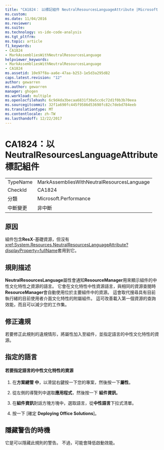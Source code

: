 ```yaml
---
title: "CA1824： 以標記組件 NeutralResourcesLanguageAttribute |Microsoft 文件"
ms.custom: 
ms.date: 11/04/2016
ms.reviewer: 
ms.suite: 
ms.technology: vs-ide-code-analysis
ms.tgt_pltfrm: 
ms.topic: article
f1_keywords:
- CA1824
- MarkAssembliesWithNeutralResourcesLanguage
helpviewer_keywords:
- MarkAssembliesWithNeutralResourcesLanguage
- CA1824
ms.assetid: 10e97f8a-aa6e-47aa-b253-1e5d3a295d82
caps.latest.revision: "12"
author: gewarren
ms.author: gewarren
manager: ghogen
ms.workload: multiple
ms.openlocfilehash: 6c9d4da3becaa6831f30a5cc6c72d1f0b3b70eea
ms.sourcegitcommit: 32f1a690fc445f9586d53698fc82c7debd784eeb
ms.translationtype: MT
ms.contentlocale: zh-TW
ms.lasthandoff: 12/22/2017
---
```

# <a name="ca1824-mark-assemblies-with-neutralresourceslanguageattribute"></a>CA1824：以 NeutralResourcesLanguageAttribute 標記組件
|||  
|-|-|  
|TypeName|MarkAssembliesWithNeutralResourcesLanguage|  
|CheckId|CA1824|  
|分類|Microsoft.Performance|  
|中斷變更|非中斷|  
  
## <a name="cause"></a>原因  
 組件包含**ResX**-基礎資源，但沒有<xref:System.Resources.NeutralResourcesLanguageAttribute?displayProperty=fullName>套用到它。  
  
## <a name="rule-description"></a>規則描述  
 **NeutralResourcesLanguage**屬性會通知**ResourceManager**用來顯示組件的中性文化特性之資源的語言。 它會在文化特性中性資源語言，與相同的資源查閱時**ResourceManager**會自動使用位於主要組件中的資源。 這會取代搜尋具有目前執行緒的目前使用者介面文化特性的附屬組件。 這可改善載入第一個資源的查詢效能，而且可以減少您的工作集。  
  
## <a name="fixing-violations"></a>修正違規  
 若要修正此規則的違規情形，將屬性加入至組件，並指定語言的中性文化特性的資源。  
  
## <a name="specifying-the-language"></a>指定的語言  
  
#### <a name="to-specify-the-language-of-the-resource-of-the-neutral-culture"></a>若要指定語言的中性文化特性的資源  
  
1.  在**方案總管 中**，以滑鼠右鍵按一下您的專案，然後按一下**屬性**。  
  
2.  從左側的導覽列中選取**應用程式**，然後按一下 **組件資訊**。  
  
3.  在**組件資訊**對話方塊方塊中，選取語言，從**中性語言**下拉式清單。  
  
4.  按一下 [確定 **Deploying Office Solutions**]。  
  
## <a name="when-to-suppress-warnings"></a>隱藏警告的時機  
 它是可以隱藏此規則的警告。 不過，可能會降低啟動效能。